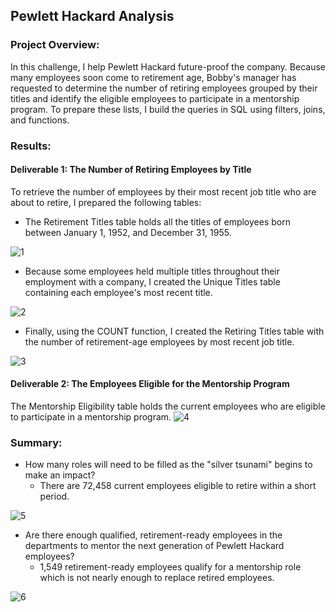 ## Pewlett Hackard Analysis
### Project Overview:
In this challenge, I help Pewlett Hackard future-proof the company. Because many employees soon come to retirement age, Bobby's manager has requested to determine the number of retiring employees grouped by their titles and identify the eligible employees to participate in a mentorship program. To prepare these lists, I build the queries in SQL using filters, joins, and functions.
### Results:
#### Deliverable 1: The Number of Retiring Employees by Title
To retrieve the number of employees by their most recent job title who are about to retire, I prepared the following tables: 
* The Retirement Titles table holds all the titles of employees born between January 1, 1952, and December 31, 1955.

![1](https://user-images.githubusercontent.com/100629325/180325707-f3a632f5-ea18-40d4-9129-adbd765e6ee0.png)
* Because some employees held multiple titles throughout their employment with a company, I created the Unique Titles table containing each employee's most recent title.

![2](https://user-images.githubusercontent.com/100629325/180326134-370ce4f1-74a8-4994-b511-4cff7a704fbf.png)
* Finally, using the COUNT function, I created the Retiring Titles table with the number of retirement-age employees by most recent job title.

![3](https://user-images.githubusercontent.com/100629325/180326246-b18f22e9-f180-4171-99b0-08911bb86722.png)
#### Deliverable 2: The Employees Eligible for the Mentorship Program
The Mentorship Eligibility table holds the current employees who are eligible to participate in a mentorship program.
![4](https://user-images.githubusercontent.com/100629325/180326992-6a82a9f3-11f9-44b0-b3c7-d2fe1bddbd6e.png)
### Summary:
* How many roles will need to be filled as the "silver tsunami" begins to make an impact?
    * There are 72,458 current employees eligible to retire within a short period.

![5](https://user-images.githubusercontent.com/100629325/180327913-a0500787-14a0-4eb9-8e37-32819d654565.png)
* Are there enough qualified, retirement-ready employees in the departments to mentor the next generation of Pewlett Hackard employees?
    * 1,549 retirement-ready employees qualify for a mentorship role which is not nearly enough to replace retired employees.

![6](https://user-images.githubusercontent.com/100629325/180328808-c9528f46-eb8f-4e2c-9b83-1ea832b2f0c4.png)

